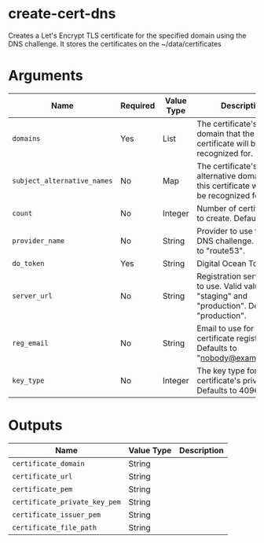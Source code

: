 # create-cert-dns

Creates a Let's Encrypt TLS certificate for the specified domain using the DNS challenge. It stores the certificates on the ~/data/certificates

# Arguments
| Name                      | Required | Value Type | Description
|---------------------------| -------- | ---------- | -----------
|`domains`                  | Yes      | List       | The certificate's primary domain that the certificate will be recognized for.
|`subject_alternative_names`| No      | Map        | The certificate's subject alternative domains that this certificate will also be recognized for.
|`count`                    | No       | Integer    | Number of certificates to create. Defaults to 1.
|`provider_name`            | No       | String     | Provider to use for the DNS challenge. Defaults to "route53".
|`do_token`                 | Yes      | String     | Digital Ocean Token
|`server_url`               | No       | String     | Registration server URL to use. Valid values are "staging" and "production". Defaults to "production".
|`reg_email`                | No       | String     | Email to use for certificate registration. Defaults to "nobody@example.com"
|`key_type`                 | No       | Integer    | The key type for the certificate's private key. Defaults to 4096.

# Outputs

| Name                         | Value Type | Description
|----------------------------- | ---------- | -----------
|`certificate_domain`          | String     | 
|`certificate_url`             | String     |
|`certificate_pem`             | String     |
|`certificate_private_key_pem` | String     | 
|`certificate_issuer_pem`      | String     | 
|`certificate_file_path`       | String     | 
